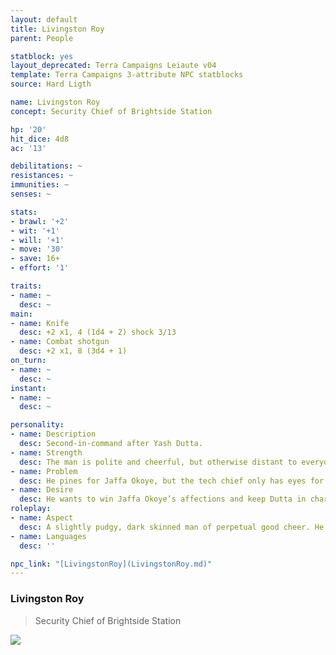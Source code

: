 ```yaml
---
layout: default
title: Livingston Roy
parent: People

statblock: yes
layout_deprecated: Terra Campaigns Leiaute v04
template: Terra Campaigns 3-attribute NPC statblocks
source: Hard Ligth

name: Livingston Roy
concept: Security Chief of Brightside Station

hp: '20'
hit_dice: 4d8
ac: '13'

debilitations: ~
resistances: ~
immunities: ~
senses: ~

stats:
- brawl: '+2'
- wit: '+1'
- will: '+1'
- move: '30'
- save: 16+
- effort: '1'

traits:
- name: ~
  desc: ~
main:
- name: Knife
  desc: +2 x1, 4 (1d4 + 2) shock 3/13
- name: Combat shotgun
  desc: +2 x1, 8 (3d4 + 1)
on_turn:
- name: ~
  desc: ~
instant:
- name: ~
  desc: ~

personality:
- name: Description
  desc: Second-in-command after Yash Dutta.
- name: Strength
  desc: The man is polite and cheerful, but otherwise distant to everyone else but his good friend Yash Dutta.
- name: Problem
  desc: He pines for Jaffa Okoye, but the tech chief only has eyes for Randall Bellows.
- name: Desire
  desc: He wants to win Jaffa Okoye’s affections and keep Dutta in charge of Brightside Station.
roleplay:
- name: Aspect
  desc: A slightly pudgy, dark skinned man of perpetual good cheer. He’s always toying idly with a knife.
- name: Languages
  desc: ''

npc_link: "[LivingstonRoy](LivingstonRoy.md)"  
---
```

### Livingston Roy

> Security Chief of Brightside Station

![](https://i.imgur.com/xMXC8Lz.png)
